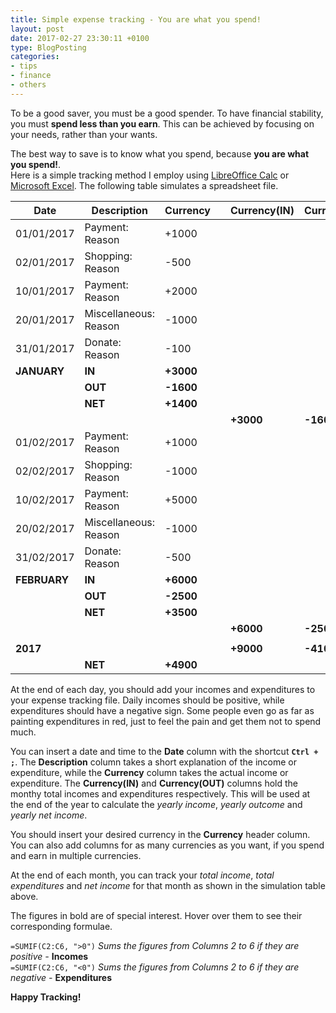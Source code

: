 ```yaml
---
title: Simple expense tracking - You are what you spend!
layout: post
date: 2017-02-27 23:30:11 +0100
type: BlogPosting
categories:
- tips
- finance
- others
---
```


To be a good saver, you must be a good spender.
To have financial stability, you must **spend less than you earn**.
This can be achieved by focusing on your needs, rather than your wants.

The best way to save is to know what you spend, because  **you are what you spend!**.  
Here is a simple tracking method I employ using [LibreOffice Calc](https://en.wikipedia.org/wiki/LibreOffice_Calc) or [Microsoft Excel](https://en.wikipedia.org/wiki/Microsoft_Excel).
The following table simulates a spreadsheet file.
<div class="table-responsive">
<table class="table table-bordered  table-hover table-condensed">
    <thead>
      <tr>
        <th title="A1">Date</th>
        <th title="B">Description</th>
        <th title="C">Currency</th>
				<th title="D"></th>
				<th title="E">Currency(IN)</th>
				<th title="F">Currency(OUT)</th>
      </tr>
    </thead>
    <tbody>
      <tr>
        <td title="2">01/01/2017	</td>
        <td>Payment: Reason</td>
        <td>+1000</td>
				<td></td>
				<td></td>
				<td></td>
      </tr>
      <tr>
        <td title="3">02/01/2017</td>
        <td>Shopping: Reason</td>
        <td>-500</td>
				<td></td>
				<td></td>
				<td></td>
      </tr>
      <tr>
        <td title="4">10/01/2017</td>
        <td>Payment: Reason</td>
        <td>+2000</td>
				<td></td>
				<td></td>
				<td></td>
      </tr>
			<tr>
        <td title="5">20/01/2017</td>
        <td>Miscellaneous: Reason</td>
        <td>-1000</td>
				<td></td>
				<td></td>
				<td></td>
      </tr>
			<tr>
        <td title="6">31/01/2017</td>
        <td>Donate: Reason</td>
        <td>-100</td>
				<td></td>
				<td></td>
				<td></td>
      </tr>
			<tr>
        <td title="7"><b>JANUARY</b></td>
        <td><b>IN</b></td>
        <td title="=SUMIF(C2:C6, '>0')"><b>+3000</b></td>
				<td></td>
				<td></td>
				<td></td>
      </tr>
			<tr>
        <td title="8"></td>
        <td><b>OUT</b></td>
        <td title="=SUMIF(C2:C6, '<0')"><b>-1600</b></td>
				<td></td>
				<td></td>
				<td></td>
      </tr>
			<tr>
        <td title="9"></td>
        <td><b>NET</b></td>
        <td title="=(C7+C8)"><b>+1400</b></td>
				<td></td>
				<td></td>
				<td></td>
      </tr>
			<tr>
        <td title="10"></td>
        <td></td>
        <td></td>
				<td></td>
				<td title="=SUMIF(C2:C6, '>0')"><b>+3000</b></td>
				<td title="=SUMIF(C2:C6, '<0')"><b>-1600</b></td>
      </tr>
			<tr>
        <td title="11">01/02/2017</td>
        <td>Payment: Reason</td>
        <td>+1000</td>
				<td></td>
				<td></td>
				<td></td>
      </tr>
			<tr>
        <td title="12">02/02/2017</td>
        <td>Shopping: Reason</td>
        <td>-1000</td>
				<td></td>
				<td></td>
				<td></td>
      </tr>
			<tr>
        <td title="13">10/02/2017</td>
        <td>Payment: Reason</td>
        <td>+5000</td>
				<td></td>
				<td></td>
				<td></td>
      </tr>
			<tr>
        <td title="14">20/02/2017</td>
        <td>Miscellaneous: Reason</td>
        <td>-1000</td>
				<td></td>
				<td></td>
				<td></td>
      </tr>
			<tr>
        <td title="15">31/02/2017</td>
        <td>Donate: Reason</td>
        <td>-500</td>
				<td></td>
				<td></td>
				<td></td>
      </tr>
			<tr>
        <td title="16"><b>FEBRUARY</b></td>
        <td><b>IN</b></td>
        <td title="=SUMIF(C11:C15, '>0')"><b>+6000</b></td>
				<td></td>
				<td></td>
				<td></td>
      </tr>
			<tr>
        <td title="17"></td>
        <td><b>OUT</b></td>
        <td title="=SUMIF(C11:C15, '<0')"><b>-2500</b></td>
				<td></td>
				<td></td>
				<td></td>
      </tr>
			<tr>
        <td title="18"></td>
        <td><b>NET</b></td>
        <td title="=(C16+C17)"><b>+3500</b></td>
				<td></td>
				<td></td>
				<td></td>
      </tr>
			<tr>
        <td title="19"></td>
        <td></td>
        <td></td>
				<td></td>
				<td title="=SUMIF(C11:C15, '>0')"><b>+6000</b></td>
				<td title="=SUMIF(C11:C15, '<0')"><b>-2500</b></td>
      </tr>
			<tr>
        <td title="20"></td>
        <td></td>
        <td></td>
				<td></td>
				<td></td>
				<td></td>
      </tr>
			<tr>
        <td title="21"><b>2017</b></td>
        <td></td>
        <td></td>
				<td></td>
				<td title="=SUM(E2:E19)"><b>+9000</b></td>
				<td title="=SUM(F2:F19)"><b>-4100</b></td>
      </tr>
			<tr>
        <td title="22"></td>
        <td><b>NET</b></td>
        <td title="=SUM(E21:F21)"><b>+4900</b></td>
				<td></td>
				<td></td>
				<td></td>
      </tr>
    </tbody>
  </table>
</div>


At the end of each day, you should add your incomes and expenditures to your expense tracking file. Daily incomes should be positive, while expenditures should have a negative sign. Some people even go as far as painting expenditures in red, just to feel the pain and get them not to spend much.

You can insert a date and time  to the **Date** column with the shortcut  **`Ctrl + ;`**.  The **Description** column takes a short explanation of the income or expenditure, while the **Currency** column takes the actual income or expenditure. The **Currency(IN)** and **Currency(OUT)**  columns hold the monthy total incomes and expenditures respectively. This will be used at the end of the year to calculate the *yearly income*, *yearly outcome*  and *yearly net income*.

You should insert your desired currency in the **Currency** header column. You can also add columns for as many currencies as you want, if you spend and earn in multiple currencies.

At the end of each month, you can track your *total income*, *total expenditures* and *net income* for that month as shown in the simulation table above.

The figures in bold are of special interest.
Hover over them to see their corresponding formulae.

`=SUMIF(C2:C6, ">0")` *Sums the figures from Columns 2 to 6 if they are positive -* **Incomes**  
`=SUMIF(C2:C6, "<0")` *Sums the figures from Columns 2 to 6 if they are negative -* **Expenditures**  

**Happy Tracking!**
